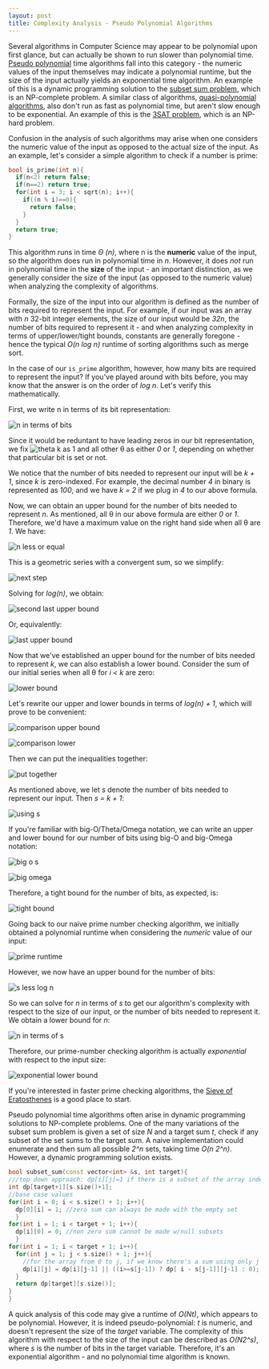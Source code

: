 ```yaml
---
layout: post
title: Complexity Analysis - Pseudo Polynomial Algorithms
---
```



Several algorithms in Computer Science may appear to be polynomial upon first glance, but can actually be shown to run slower than polynomial time. [Pseudo polynomial](https://en.wikipedia.org/wiki/Pseudo-polynomial_time) time algorithms fall into this category - the numeric values of the input themselves may indicate a polynomial runtime, but the size of the input actually yields an exponential time algorithm. An example of this is a dynamic programming solution to the [subset sum problem](https://en.wikipedia.org/wiki/Subset_sum_problem#Pseudo-polynomial_time_dynamic_programming_solution), which is an NP-complete problem. A similar class of algorithms, [quasi-polynomial algorithms](https://en.wikipedia.org/wiki/Time_complexity#Quasi-polynomial_time), also don't run as fast as polynomial time, but aren't slow enough to be exponential. An example of this is the [3SAT problem](http://www.cs.umd.edu/~gasarch/TOPICS/sat/SATtalk.pdf), which is an NP-hard problem. 

Confusion in the analysis of such algorithms may arise when one considers the numeric value of the input as opposed to the actual size of the input. As an example, let's consider a simple algorithm to check if a number is prime: 

```cpp
bool is_prime(int n){
  if(n<2) return false;
  if(n==2) return true;
  for(int i = 3; i < sqrt(n); i++){
    if((n % i)==0){
      return false;
    }
  }
  return true;
}
```

This algorithm runs in time *&#920;	(n)*, where n is the **numeric** value of the input, so the algorithm does run in polynomial time in *n*. However, it does *not* run in polynomial time in the **size** of the input - an important distinction, as we generally consider the size of the input (as opposed to the numeric value) when analyzing the complexity of algorithms. 

Formally, the size of the input into our algorithm is defined as the number of bits required to represent the input. For example, if our input was an array with *n* 32-bit integer elements, the size of our input would be *32n*, the number of bits required to represent it - and when analyzing complexity in terms of upper/lower/tight bounds, constants are generally foregone - hence the typical *O(n log n)* runtime of sorting algorithms such as merge sort. 

In the case of our ```is_prime``` algorithm, however, how many bits are required to represent the input? If you've played around with bits before, you may know that the answer is on the order of *log n*. Let's verify this mathematically. 

First, we write n in terms of its bit representation:

![n in terms of bits](http://latex2png.com/output//latex_2fbbd9a4d623f86d1d0bb98d79bd4637.png)

Since it would be reduntant to have leading zeros in our bit representation, we fix  ![theta k](http://latex2png.com/output//latex_b25b05e08da9fc184eeba4d6b22f5e49.png)  as 1 and all other &#952; as either *0* or *1*, depending on whether that particular bit is set or not. 

We notice that the number of bits needed to represent our input will be *k + 1*, since *k* is zero-indexed. For example, the decimal number *4* in binary is represented as *100*, and we have *k = 2* if we plug in *4* to our above formula. 

Now, we can obtain an upper bound for the number of bits needed to represent *n*. As mentioned, all &#952; in our above formula are either *0* or *1*. Therefore, we'd have a maximum value on the right hand side when all &#952; are *1*. We have: 

![n less or equal](http://latex2png.com/output//latex_ec30b43128ffebc4d2fa0b8daa9c380c.png)

This is a geometric series with a convergent sum, so we simplify:

![next step](http://latex2png.com/output//latex_85e5985cd378888efd296f84789fb704.png)

Solving for *log(n)*, we obtain:

![second last upper bound](http://latex2png.com/output//latex_dbf8cce918a64f3480483b5a83d3d00c.png)

Or, equivalently:

![last upper bound](http://latex2png.com/output//latex_4684f485a4efdd0b2add0dbeecdc4a85.png)

Now that we've established an upper bound for the number of bits needed to represent *k*, we can also establish a lower bound. Consider the sum of our initial series when all &#952; for *i < k* are zero:

![lower bound](http://latex2png.com/output//latex_b9276521c53fbac25980f2564d585612.png)

Let's rewrite our upper and lower bounds in terms of *log(n) + 1*, which will prove to be convenient:

![comparison upper bound](http://latex2png.com/output//latex_9d10fa5453c35b0827f1692264d15914.png)

![comparison lower](http://latex2png.com/output//latex_d75ba7b03e9ea0411ec1796f2f1f8c7a.png)

Then we can put the inequalities together:

![put together](http://latex2png.com/output//latex_d5604c76df2660fbfd7c9b648c96b3e7.png)

As mentioned above, we let *s* denote the number of bits needed to represent our input. Then *s = k + 1*:

![using s](http://latex2png.com/output//latex_85661774828061a246eebe6615cce03b.png)

If you're familiar with big-O/Theta/Omega notation, we can write an upper and lower bound for our number of bits using big-O and big-Omega notation: 

![big o s](http://latex2png.com/output//latex_02c30cf244355bd4b7b8a97ad20229e1.png)

![big omega](http://latex2png.com/output//latex_6a7e5d6b644d3160dc0e0f6d3cb978ec.png)

Therefore, a tight bound for the number of bits, as expected, is:

![tight bound](http://latex2png.com/output//latex_c4c4cabdb7a39d060915bfac899c2217.png)

Going back to our naive prime number checking algorithm, we initially obtained a polynomial runtime when considering the *numeric* value of our input:

![prime runtime](http://latex2png.com/output//latex_159e01b7064f73e05f6499810adf0c2a.png)

However, we now have an upper bound for the number of bits: 

![s less log n](http://latex2png.com/output//latex_58f9ffe8cd88a8c3e4ff6b34c50e83e4.png)

So we can solve for *n* in terms of *s* to get our algorithm's complexity with respect to the size of our input, or the number of bits needed to represent it. We obtain a lower bound for *n*:

![n in terms of s](http://latex2png.com/output//latex_960fdafc81c30bfad374ba287ad82e6d.png)

Therefore, our prime-number checking algorithm is actually *exponential* with respect to the input size:

![exponential lower bound](http://latex2png.com/output//latex_34b5487eeb2181a704cf887f921a2a27.png)


If you're interested in faster prime checking algorithms, the [Sieve of Eratosthenes](https://en.wikipedia.org/wiki/Sieve_of_Eratosthenes) is a good place to start.  


Pseudo polynomial time algorithms often arise in dynamic programming solutions to NP-complete problems. One of the many variations of the subset sum problem is given a set of size *N* and a target sum *t*, check if any subset of the set sums to the target sum. A naive implementation could enumerate and then sum all possible *2^n* sets, taking time *O(n 2^n)*. However, a dynamic programming solution exists. 

```cpp
bool subset_sum(const vector<int> &s, int target){
///top down approach: dp[i][j]=1 if there is a subset of the array indexed from 0 to j with sum i. 
int dp[target+1][s.size()+1];
//base case values
for(int i = 0; i < s.size() + 1; i++){
  dp[0][i] = 1; //zero sum can always be made with the empty set
  }
for(int i = 1; i < target + 1; i++){
  dp[i][0] = 0; //non zero sum cannot be made w/null subsets
  }
for(int i = 1; i < target + 1; i++){
  for(int j = 1; j < s.size() + 1; j++){
    //for the array from 0 to j, if we know there's a sum using only j - 1 indices use that, otherwise see if we can make a sum by decrementing i by the value at the j-1th index.
    dp[i][j] = dp[i][j-1] || ((i>=s[j-1]) ? dp[ i - s[j-1]][j-1] : 0);
  }
  return dp[target][s.size()];
}
}
```

A quick analysis of this code may give a runtime of *O(Nt)*, which appears to be polynomial. However, it is indeed pseudo-polynomial: *t* is numeric, and doesn't represent the size of the *target* variable. The complexity of this algorithm with respect to the size of the input can be described as *O(N2^s)*, where *s* is the number of bits in the target variable. Therefore, it's an exponential algorithm - and no polynomial time algorithm is known.
